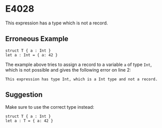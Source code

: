 # E4028

This expression has a type which is not a record.

## Erroneous Example

```moonbit
struct T { a : Int }
let a : Int = { a: 42 }
```

The example above tries to assign a record to a variable `a` of type `Int`,
which is not possible and gives the following error on line 2:

```
This expression has type Int, which is a Int type and not a record.
```

## Suggestion

Make sure to use the correct type instead:

```moonbit
struct T { a : Int }
let a : T = { a: 42 }
```
